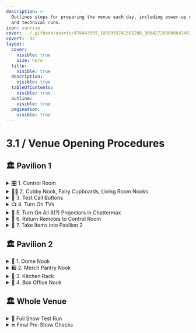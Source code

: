 ```yaml
---
description: >-
  Outlines steps for preparing the venue each day, including power-up sequences
  and technical runs.
icon: sunrise
cover: ../.gitbook/assets/476443859_1858955741585208_3064272690066424631_n.jpg
coverY: -32
layout:
  cover:
    visible: true
    size: hero
  title:
    visible: true
  description:
    visible: true
  tableOfContents:
    visible: true
  outline:
    visible: true
  pagination:
    visible: true
---
```


# 3.1 / Venue Opening Procedures

## 🏛 Pavilion 1

<details>

<summary>🎛️ 1. Control Room</summary>

* **Radios:**
  * Switch ON:
    * `CH2`: FOH / Box Office
    * `CH4`: Tech / Experience
* **Distros:**
  * Located in rack at far end of room
  * Switch **ON all breakers** on **all 3 distros**
* **Work Lighting:**
  * Via **Show Control OPS Panel** → `Technical > Lighting`
  * Activate:
    * `Pav1 Work`
    * `Pav2 Work`
* **CCTV + Show Control Panel:**
  * Turn TV ON with remote
  * Open `NX Witness` from desktop
    * Select `Experience` tab
*   **OPS Panel Setup on Experience Screen:**

    **Using "Show Control" Monitor**

1. Open OBS from desktop
2. Open **OPS panel** via:
   * `Show Touch` app **or**
   * `Winscript` → Tools → Show Touch → Select `OPS`
3. Confirm panel displays OBS and on NX Witness Experience screen
4. If not displaying:
   * Open Task Manager → End `OBS.exe` → Relaunch OBS

> 🖱 **TV Mouse**: Use the mouse labeled “TV” on desk.

</details>

<details>

<summary>🧚‍♀️ 2. Cubby Nook, Fairy Cupboards, Living Room Nooks</summary>

**Distros:**\
Turn ON all breakers



| Area                 | Elements Powered                                                                                                                                                                                                      |
| -------------------- | --------------------------------------------------------------------------------------------------------------------------------------------------------------------------------------------------------------------- |
| **Entrance**         | Sky Cyc, LX boxes, porch light, go photo                                                                                                                                                                              |
| **Entrance Hallway** | Niche LED strip light                                                                                                                                                                                                 |
| **Fairy Cupboards**  | Nook lights, fans, TVs _(manual power-on may be needed) Riverside -_ Use layout preset: `Fairy Cupboard Riv`                                                                                                          |
| **Living Rooms**     | LX boxes and TVs                                                                                                                                                                                                      |
| **Riv Cubby**        | Bottom distro in Riv Living Room Nook                                                                                                                                                                                 |
| **Mac Cubby**        | Bottom distro of Cub Nook                                                                                                                                                                                             |
| **Chattermax**       | <p>Breaker 1 on Aggreko distro powers LED dance floor </p><ul><li><strong>Control Room:</strong> Bottom shelf unit at entry</li></ul><ul><li><strong>Cubby Nook:</strong> Top of 2nd rack, far-right corner</li></ul> |

</details>

<details>

<summary>🔔 3. Test Call Buttons</summary>

* On **wall-mounted iPads** in each room
  * Press **Test Call**
* On Show Touch Panel:
  * Tap **"Received"**&#x20;

> 📝 _Must be completed before first show to clear messages and avoid confusion._

</details>

<details>

<summary>📺 4. Turn On TVs</summary>

**Remotes Needed:**

* TCL TV Remote
* Panasonic Projector Remote
* Prop remote

**🛋 Living Rooms – 3x TVs:**

* Select: HDMI 1
* Test Sprite box function using Prop Remote (behind TV):
  * Test Channels: 3, 4, 5, 6
  * Leave on Channel 2 (black screen for mock-off)
* Remote aim points:
  * Window TV: Aim at centre right
  * Prop TV: Aim at lower centre

🧸 **Cubby TVs – 4x per cubby:**

* Select: HDMI 1
* Remote aim points:
  * Throne Room: RHS behind panel gap around back of cubby panelling and wall
  * Prop TV: Slightly pull centre bottom-left purple panel, aim downward in gap
  * Chilli: Between panelling and wall on LHS or centre-left in porthole close to screen
  * Toilet: LHS above and behind toilet cubby paneling

🔇 Mute Chilli TV — unmute at \~8:30 AM (the audio loop is annoying)

**🛏 Bedrooms – 1x TV each:**

* Select: HDMI 4
* Remote aim point: Centre of window frame

</details>

<details>

<summary>🎥 5. Turn On All 8(?) Projectors in Chattermax</summary>



</details>

<details>

<summary>🔁 6. Return Remotes to Control Room</summary>



</details>

<details>

<summary>📱 7. Take Items into Pavilion 2</summary>

* iPad with **Show Touch OPS Panel** open
* **Tech MacBook**

</details>

## 🏛 Pavilion 2

<details>

<summary>🌠 1. Dome Nook</summary>

#### **Distros:**

* Turn ON: Work LX (Highbays) or Truss Lights (in Pav 2 Work mode) for Cleaning Team
* Turn ON: Indicated breakers on rack distros

> ⚙️ If calibrating: leave Dome LED OFF until calibration is complete

#### **Lighting:**

* **If not already on,**
  * In  ShowTouch OPS Panel → `Technical > Lighting` - Set to `Pav 2 Work`&#x20;

#### **Projectors:**

* **5x Dome Projectors**
  * Stand in centre of Dome and aim at each lens
* **7x Creek Projectors**

#### **Computers:**

* **Dome Monitor:**
  * Launch:
    * `Nestmap` (Dome projector program)
    * `Resolume` (Dome content playback)

> &#x20;⚙️ Shortcuts on desktop in `Dome PC Showfiles` box

* **Creek Monitor:**
  * Launch:
    * `MadMapper`
      * Ensure output set to `Fullscreen`
    * `Perform`

> ⚙️ Shortcuts on Creek \*is there info missing here?\*

#### Dome:

🔄 Rotate Dome content or mask as needed

* Floppy scene is to be centred between _exit archway_ and _Projector Plinth 5_

🔊 Test AV sync\
💡 Turn **ON Dome LED** after calibration

</details>

<details>

<summary>🛍️ 2. Merch Pantry Nook</summary>

**Distros:**

* Switch ON Breakers `9–11`
* Leave Breaker `12` OFF during show (Highbay LX)

</details>

<details>

<summary>🍦 3. Kitchen Rack</summary>

Turn ON if not already

* &#x20;**Ice Cream Shop TVs**
  * Displays menu and product image slideshow

</details>

<details>

<summary>🎫 4. Box Office Nook</summary>

**Turn ON**

* **External Box Office TV (Community Noticeboard):**
  * Displays postcard slideshow
* **Internal Box Office TV:**
  * Displays tourism + sponsor slideshow

- Both displays controlled by **BrightSign devices** with **Optisign** software
  * If blank screen:
    * Check Ethernet, HDMI, and 12V 1.5A power cables

* **Distros:**
  * Turn ON Box Office LX breakers
  * Turn ON all label indicated breakers

</details>

## 🏛 Whole Venue

<details>

<summary>🧪 Full Show Test Run</summary>

* Start show physically via **Living Room Button**
* Walk through each room:
  * Confirm lighting and audio cues firing correctly
  * **Test Red Buttons** in each Cubby&#x20;
    * Is audio and vision triggering?
  * Test **Gate + Shed Maglocks by**:
    * Physical press
    * Sequence triggered
    * Show Touch control
* **Also check:**
  * Chattermax triggers
  * Creek / Dome sequences

🔁 Ensure WHOLE sequence has played through seamlessly at least twice before first live show

🧯 Fix any issues before first live show and re-run until in working order

> ⚠️ _DO NOT_ press physical button within 10 minutes of first scheduled show
>
> &#x20;_- Button has been formatted to not trigger show again until 10 minute gap_

</details>

<details>

<summary>🔚 Final Pre-Show Checks</summary>

**Turn OFF highbay work Lights before first public show** ⚠️&#x20;

* **Pavilion 1:**&#x20;
  * First outside distro, left of Riverside emergency exit doors: Breaker `6`
* **Pavilion 2:**
  * &#x20;**Creek work lights:** Dome Nook distro  → `Work LX`
  * **Meet & Greet work lights:** Merch Nook: Rack distro → `Work LX`

#### **Foyer & Playground Audio:**

* Must be **ON** before doors open (how is this turned on/triggered?)

#### **Comms:**

* Notify **Experience + FOH on `Ch.4`** when Tech is ready
  * Alert team if show needs temporary hold due to technical issue

</details>

